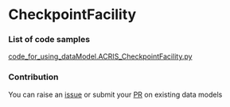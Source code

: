 # CheckpointFacility

### List of code samples 

<!-- 50-List of code -->

<!-- [code entry](link) -->
[code_for_using_dataModel.ACRIS_CheckpointFacility.py](https://github.com/smart-data-models/dataModel.ACRIS/blob/master/CheckpointFacility/code/code_for_using_dataModel.ACRIS_CheckpointFacility.py)


<!-- /50-List of code -->

### Contribution
You can raise an [issue](https://github.com/smart-data-models/dataModel.ACRIS/issues) or submit your [PR](https://github.com/smart-data-models/dataModel.ACRIS/pulls) on existing data models
